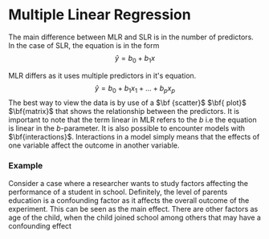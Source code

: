 # Multiple Linear Regression
The main difference between MLR and SLR is in the number of predictors. In the case of SLR, the equation is in the form
$$\hat{y} = b_0 + b_1x $$


MLR differs as it uses multiple predictors in it's equation.
$$\hat{y} = b_0 + b_1x_1 + \dots + b_px_p$$
The best way to view the data is by use of a $\bf {scatter}$ $\bf{ plot}$ $\bf{matrix}$ that shows the relationship between the predictors.
It is important to note that the term linear in MLR refers to the $b$ i.e the equation is linear in the $b$-parameter.
It is also possible to encounter models with $\bf{interactions}$. Interactions in a model simply means that the effects of one variable affect the outcome in another variable. 
### Example
Consider a case where a researcher wants to study factors affecting the performance of a student in school. Definitely, the level of parents education is a confounding factor as it affects the overall outcome of the experiment. This can be seen as the main effect. There are other factors as age of the child, when the child joined school among others that may have a confounding effect 


<!--stackedit_data:
eyJoaXN0b3J5IjpbLTE0MTI5NjgwNDIsNDg0MjI0MDEwLDg5Mj
E4ODYwMywyMDUzMDY0ODMyLC00MTMwMDY0LC0xODE1MTUwNjks
NTcwNTI1NzM0LC05NjE4OTc4M119
-->